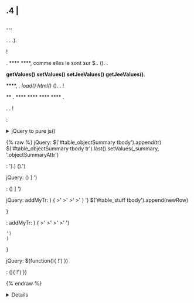 ## .4 | 

###  ...

. . .).

 !

. ****  ****, comme elles le sont sur $.. (). .

 **getValues()**  **setValues()**  **setJeeValues()**  **getJeeValues()**.

 ****, . *load()*  *html()* (). . !

 ** .  **** **** ****  **** .

. . !

:

<details>

  <summary markdown="span">jQuery to pure js()<summary>

  
  {% raw %}
  jQuery:
  $('#table_objectSummary tbody').append(tr)
  $('#table_objectSummary tbody tr').last().setValues(_summary, '.objectSummaryAttr')

  :
  ').)
  ().')

  jQuery:
  ()
  ]
  ')

  :
  ()
  ]
  ')

  jQuery:
  addMyTr: ) {
    >'
    >'
    >'
    >'
    )
    ')
    $('#table_stuff tbody').append(newRow)
    
  }

  :
  addMyTr: ) {
    >'
    >'
    >'
    >'
    ')
    
    ')
    )
    
  }

  jQuery:
  $(function(){
    !')
  })

  :
  (){
    !')
  })

  {% endraw %}
  

<details>

.. ..

:

[](/en_US/devcorejsindex)

[ {}](https:github.comjeedomcoreblobalphacoredomdom.utils.js)

[](https:github.comjeedomcoreblobalphacoredomdom.ui.js)



### Obsolete

#### 

  


#### ):



#### 

 ** . .().

. ..

#### 

 ** . . [](https:flatpickr.js.org).

 ** .

:

<details>

  <summary markdown="span">datetime pickers<summary>

  
  {% raw %}
  <input id="myDate" class="in_datepicker">
  <input id="myTime" class="in_timepicker">
  <input id="myCustomDatetime">
  {% endraw %}
  

  
  {% raw %}
  
  

  :i:
  {% endraw %}
  

<details>



### Deprecated

*:*

#### :

`eqLogic::::  

#### ):

  
  
  
  
  
  
  
  
  
  
  
  
  
  
  
  
  
  
  

#### ):

  


> ****
>
> .  ** .

#### 

.  **()**. .

<details>

  <summary markdown="span">jeeComplete()<summary>

  
  {% raw %}
  jQuery:
  $('input.auto').autocomplete({
    minLength: 1,
    source: dataArray
  })

  :
  ({
    minLength: 1,
    source: dataArray
  })
  {% endraw %}
  

<details>

#### 

. ..().

<details>

  <summary markdown="span">exemples jeeDialog()<summary>

  
  {% raw %}
  ) {
    !')
    return
  }

  :', ) {
     !== null) {
      
    }
  })

  ?', ) {
    ) {
      
    }  {
      
    }
  })

  {% endraw %}
  

<details>

#### 

. **.

<details>

  <summary markdown="span">exemples ()<summary>

  
  {% raw %}
  :
  $('#md_modal').dialog({
    title: "{{}}"
  }).?')

  :
  ({
    title: '{{}}',
    contentUrl: '?'
  })

  {% endraw %}
  

<details>

#### 

.
 : [](http:sortablejs.github.ioSortable)

#### 

 ** . 

#### 

. .

<details>

  <summary markdown="span">jeeCtxMenu()<summary>

  
  {% raw %}
  ({
    selector: '.nav.!
    appendTo: '',
    className: '', 
    items: {
      uniqueNameID: {
        name: '{{}}',
        isHtmlName: false,
        icon: '',
        className: '', 
        callback: 
        }
      },
      sep1: '-----',
    },
    callback: 
    }
    isDisable: false,
    *
    events: {
      show: ) {
      },
      hide: ) {
      }
    },
    *
    *
    build: ) {
       = {}
       {
        callback: ) {
          ...
        }
      },
      items: contextmenuitems
    },
    position: ) {
    },
    *
  })

  {% endraw %}
  

<details>

#### 

. .

<details>

  <summary markdown="span">exemples ()<summary>

  
  {% raw %}
  :
  $('#bt_uploadImage').fileupload({
    url: '?
    dataType: 'json',
    done: ) {
      
    }
  })

  :
  ({
    fileInput: '),
    url: '?
    *
    add: ) {
      ')
      ?
      ()
    },
    *
    done: ) {
      
    }
  })

  {% endraw %}
  

<details>

 [](https:github.comjeedomcoreblobalphacoredomdom.ui.js)

> ****
>
> . , **)**.

### 

- 

 : .

 **  ``jeedomUtils.setCheckContextMenu()``

 **  ** .

 *"*.

:

````js
) {
  .
  ')
}
)
````


